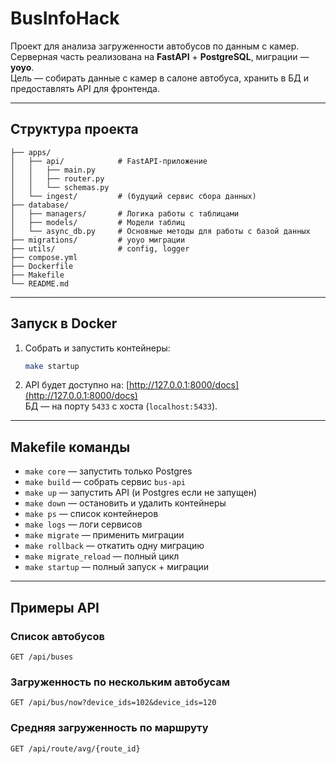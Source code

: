 # BusInfoHack

Проект для анализа загруженности автобусов по данным с камер.  
Серверная часть реализована на **FastAPI** + **PostgreSQL**, миграции — **yoyo**.  
Цель — собирать данные с камер в салоне автобуса, хранить в БД и предоставлять API для фронтенда.

---

## Структура проекта

```
├── apps/
│   ├── api/            # FastAPI-приложение
│   │   ├── main.py
│   │   ├── router.py
│   │   └── schemas.py
│   └── ingest/         # (будущий сервис сбора данных)
├── database/
│   ├── managers/       # Логика работы с таблицами
│   ├── models/         # Модели таблиц
│   └── async_db.py     # Основные методы для работы с базой данных
├── migrations/         # yoyo миграции
├── utils/              # config, logger
├── compose.yml
├── Dockerfile
├── Makefile
└── README.md
```

---

## Запуск в Docker

1. Собрать и запустить контейнеры:
   ```bash
   make startup
   ```

2. API будет доступно на: [http://127.0.0.1:8000/docs](http://127.0.0.1:8000/docs)  
   БД — на порту `5433` с хоста (`localhost:5433`).

---

## Makefile команды

- `make core` — запустить только Postgres
- `make build` — собрать сервис `bus-api`
- `make up` — запустить API (и Postgres если не запущен)
- `make down` — остановить и удалить контейнеры
- `make ps` — список контейнеров
- `make logs` — логи сервисов
- `make migrate` — применить миграции
- `make rollback` — откатить одну миграцию
- `make migrate_reload` — полный цикл
- `make startup` — полный запуск + миграции

---

## Примеры API

### Список автобусов

```
GET /api/buses
```

### Загруженность по нескольким автобусам

```
GET /api/bus/now?device_ids=102&device_ids=120
```

### Средняя загруженность по маршруту

```
GET /api/route/avg/{route_id}
```
